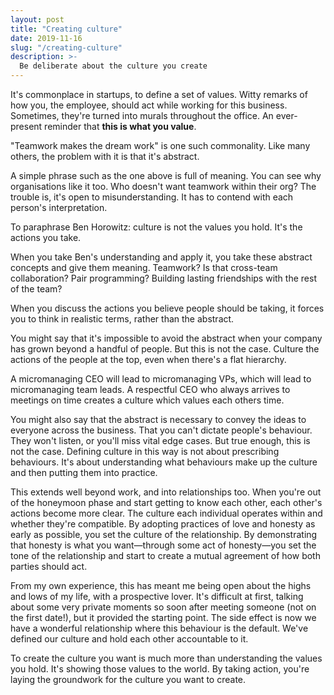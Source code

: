 ```yaml
---
layout: post
title: "Creating culture"
date: 2019-11-16
slug: "/creating-culture"
description: >-
  Be deliberate about the culture you create
---
```


It's commonplace in startups, to define a set of values. Witty remarks of how you, the employee, should act while working for this business. Sometimes, they're turned into murals throughout the office. An ever-present reminder that **this is what you value**.

"Teamwork makes the dream work" is one such commonality. Like many others, the problem with it is that it's abstract.

A simple phrase such as the one above is full of meaning. You can see why organisations like it too. Who doesn't want teamwork within their org? The trouble is, it's open to misunderstanding. It has to contend with each person's interpretation.

To paraphrase Ben Horowitz: culture is not the values you hold. It's the actions you take.

When you take Ben's understanding and apply it, you take these abstract concepts and give them meaning. Teamwork? Is that cross-team collaboration? Pair programming? Building lasting friendships with the rest of the team?

When you discuss the actions you believe people should be taking, it forces you to think in realistic terms, rather than the abstract.

You might say that it's impossible to avoid the abstract when your company has grown beyond a handful of people. But this is not the case. Culture the actions of the people at the top, even when there's a flat hierarchy.

A micromanaging CEO will lead to micromanaging VPs, which will lead to micromanaging team leads. A respectful CEO who always arrives to meetings on time creates a culture which values each others time.

You might also say that the abstract is necessary to convey the ideas to everyone across the business. That you can't dictate people's behaviour. They won't listen, or you'll miss vital edge cases. But true enough, this is not the case. Defining culture in this way is not about prescribing behaviours. It's about understanding what behaviours make up the culture and then putting them into practice.

This extends well beyond work, and into relationships too. When you're out of the honeymoon phase and start getting to know each other, each other's actions become more clear. The culture each individual operates within and whether they're compatible. By adopting practices of love and honesty as early as possible, you set the culture of the relationship. By demonstrating that honesty is what you want—through some act of honesty—you set the tone of the relationship and start to create a mutual agreement of how both parties should act.

From my own experience, this has meant me being open about the highs and lows of my life, with a prospective lover. It's difficult at first, talking about some very private moments so soon after meeting someone (not on the first date!), but it provided the starting point. The side effect is now we have a wonderful relationship where this behaviour is the default. We've defined our culture and hold each other accountable to it.

To create the culture you want is much more than understanding the values you hold. It's showing those values to the world. By taking action, you're laying the groundwork for the culture you want to create.
